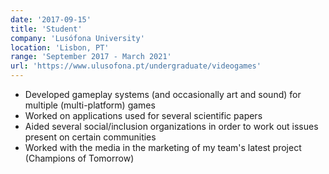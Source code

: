 ```yaml
---
date: '2017-09-15'
title: 'Student'
company: 'Lusófona University'
location: 'Lisbon, PT'
range: 'September 2017 - March 2021'
url: 'https://www.ulusofona.pt/undergraduate/videogames'
---
```


- Developed gameplay systems (and occasionally art and sound) for multiple (multi-platform) games
- Worked on applications used for several scientific papers
- Aided several social/inclusion organizations in order to work out issues present on certain communities
- Worked with the media in the marketing of my team's latest project (Champions of Tomorrow)
